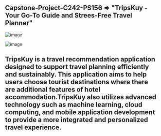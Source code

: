 ## **Capstone-Project-C242-PS156** => "TripsKuy - Your Go-To Guide and Strees-Free Travel Planner"

![image](https://github.com/user-attachments/assets/13c56840-8bfa-4a30-96d9-5c7fcf3cc2ce)

![image](https://github.com/user-attachments/assets/52471471-a024-4ff2-8d61-47474c99e3de)



## TripsKuy is a travel recommendation application designed to support travel planning efficiently and sustainably. This application aims to help users choose tourist destinations where there are additional features of hotel accommodation.TripsKuy also utilizes advanced technology such as machine learning, cloud computing, and mobile application development to provide a more integrated and personalized travel experience.
